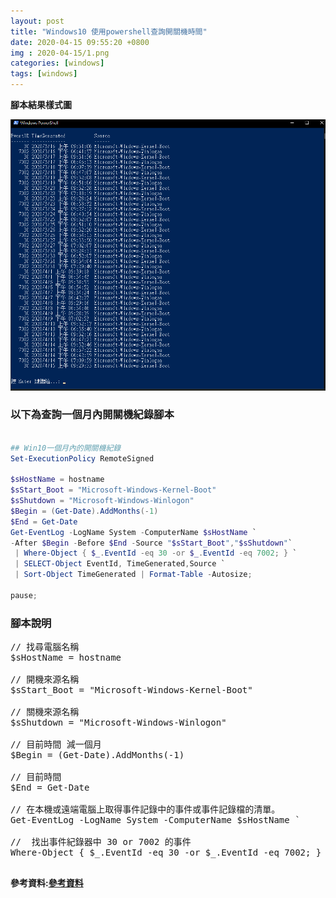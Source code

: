 ```yaml
---
layout: post
title: "Windows10 使用powershell查詢開關機時間"
date: 2020-04-15 09:55:20 +0800
img : 2020-04-15/1.png
categories: [windows]
tags: [windows]
---
```



**腳本結果樣式圖**

![1](https://raw.githubusercontent.com/dyeat/dyeat.github.io/master/static/img/2020-04-15/1.png)


### 以下為查詢一個月內開關機紀錄腳本
```powershell

## Win10一個月內的開關機紀錄
Set-ExecutionPolicy RemoteSigned

$sHostName = hostname
$sStart_Boot = "Microsoft-Windows-Kernel-Boot"
$sShutdown = "Microsoft-Windows-Winlogon"
$Begin = (Get-Date).AddMonths(-1)
$End = Get-Date
Get-EventLog -LogName System -ComputerName $sHostName `
-After $Begin -Before $End -Source "$sStart_Boot","$sShutdown"`
 | Where-Object { $_.EventId -eq 30 -or $_.EventId -eq 7002; } `
 | SELECT-Object EventId, TimeGenerated,Source `
 | Sort-Object TimeGenerated | Format-Table -Autosize;

pause;
```

### 腳本說明

<pre>
// 找尋電腦名稱
$sHostName = hostname

// 開機來源名稱
$sStart_Boot = "Microsoft-Windows-Kernel-Boot"

// 關機來源名稱
$sShutdown = "Microsoft-Windows-Winlogon"

// 目前時間 減一個月
$Begin = (Get-Date).AddMonths(-1)

// 目前時間
$End = Get-Date

// 在本機或遠端電腦上取得事件記錄中的事件或事件記錄檔的清單。
Get-EventLog -LogName System -ComputerName $sHostName `

//  找出事件紀錄器中 30 or 7002 的事件
Where-Object { $_.EventId -eq 30 -or $_.EventId -eq 7002; }

</pre>


**參考資料:[參考資料](https://forsenergy.com/zh-tw/windowspowershellhelp/html/a4372a60-b7d9-4b1c-a268-aa5240300141.htm)**
